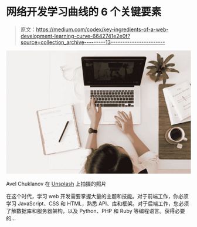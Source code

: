 # 网络开发学习曲线的 6 个关键要素

> 原文：<https://medium.com/codex/key-ingredients-of-a-web-development-learning-curve-6642741e2e0f?source=collection_archive---------13----------------------->

![](img/bd03e87fd1671b579c4b3defa9962d73.png)

Avel Chuklanov 在 [Unsplash](https://unsplash.com/s/photos/web-development-learning?utm_source=unsplash&utm_medium=referral&utm_content=creditCopyText) 上拍摄的照片

在这个时代，学习 web 开发需要掌握大量的主题和技能。对于前端工作，你必须学习 JavaScript、CSS 和 HTML，熟悉 API、库和框架。对于后端工作，您必须了解数据库和服务器架构，以及 Python、PHP 和 Ruby 等编程语言。获得必要的…